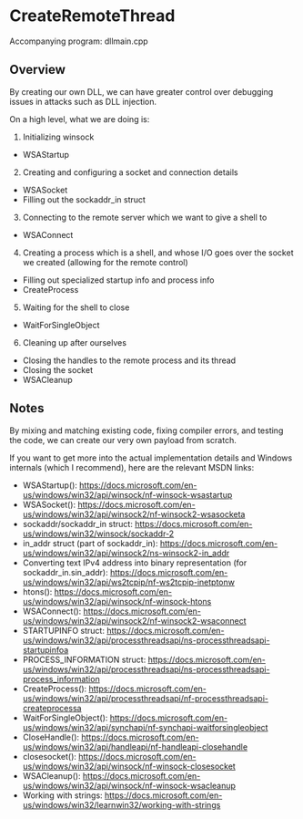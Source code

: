 # CreateRemoteThread

Accompanying program: dllmain.cpp

## Overview

By creating our own DLL, we can have greater control over debugging issues in attacks such as DLL injection.

On a high level, what we are doing is:
1. Initializing winsock
  - WSAStartup
2. Creating and configuring a socket and connection details
  - WSASocket
  - Filling out the sockaddr_in struct
3. Connecting to the remote server which we want to give a shell to
  - WSAConnect
4. Creating a process which is a shell, and whose I/O goes over the socket we created (allowing for the remote control)
  - Filling out specialized startup info and process info
  - CreateProcess
5. Waiting for the shell to close
  - WaitForSingleObject
6. Cleaning up after ourselves
  - Closing the handles to the remote process and its thread
  - Closing the socket
  - WSACleanup

## Notes
By mixing and matching existing code, fixing compiler errors, and testing the code, we can create our very own payload from scratch.

If you want to get more into the actual implementation details and Windows internals (which I recommend), here are the relevant MSDN links:
- WSAStartup(): https://docs.microsoft.com/en-us/windows/win32/api/winsock/nf-winsock-wsastartup
- WSASocket(): https://docs.microsoft.com/en-us/windows/win32/api/winsock2/nf-winsock2-wsasocketa
- sockaddr/sockaddr_in struct: https://docs.microsoft.com/en-us/windows/win32/winsock/sockaddr-2
- in_addr struct (part of sockaddr_in): https://docs.microsoft.com/en-us/windows/win32/api/winsock2/ns-winsock2-in_addr
- Converting text IPv4 address into binary representation (for sockaddr_in.sin_addr): https://docs.microsoft.com/en-us/windows/win32/api/ws2tcpip/nf-ws2tcpip-inetptonw
- htons(): https://docs.microsoft.com/en-us/windows/win32/api/winsock/nf-winsock-htons
- WSAConnect(): https://docs.microsoft.com/en-us/windows/win32/api/winsock2/nf-winsock2-wsaconnect
- STARTUPINFO struct: https://docs.microsoft.com/en-us/windows/win32/api/processthreadsapi/ns-processthreadsapi-startupinfoa
- PROCESS_INFORMATION struct: https://docs.microsoft.com/en-us/windows/win32/api/processthreadsapi/ns-processthreadsapi-process_information
- CreateProcess(): https://docs.microsoft.com/en-us/windows/win32/api/processthreadsapi/nf-processthreadsapi-createprocessa
- WaitForSingleObject(): https://docs.microsoft.com/en-us/windows/win32/api/synchapi/nf-synchapi-waitforsingleobject
- CloseHandle(): https://docs.microsoft.com/en-us/windows/win32/api/handleapi/nf-handleapi-closehandle
- closesocket(): https://docs.microsoft.com/en-us/windows/win32/api/winsock/nf-winsock-closesocket
- WSACleanup(): https://docs.microsoft.com/en-us/windows/win32/api/winsock/nf-winsock-wsacleanup
- Working with strings: https://docs.microsoft.com/en-us/windows/win32/learnwin32/working-with-strings